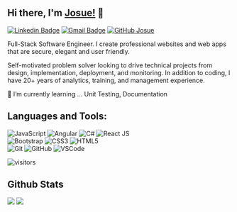 ## Hi there, I'm [Josue!](https://github.com/mister-josuecedeno) 👋

[![Linkedin Badge](https://img.shields.io/badge/-josuecedeno-blue?style=flat-square&logo=Linkedin&logoColor=white&link=https://www.linkedin.com/in/josuecedeno/)](https://www.linkedin.com/in/josuecedeno/)
[![Gmail Badge](https://img.shields.io/badge/-josuecedeno@gmail.com-c14438?style=flat-square&logo=Gmail&logoColor=white&link=mailto:josuecedeno@gmail.com)](mailto:josuecedeno@gmail.com) [![GitHub Josue](https://img.shields.io/github/followers/mister-josuecedeno?label=follow&style=social)](https://github.com/mister-josuecedeno)


Full-Stack Software Engineer. I create professional websites and web apps that are secure, elegant and user friendly.

Self-motivated problem solver looking to drive technical projects from design, implementation, deployment, and monitoring. In addition to coding, I have 20+ years of analytics, training, and management experience.

🌱 I’m currently learning ... 
  Unit Testing, Documentation


## Languages and Tools:
  ![JavaScript](https://img.shields.io/badge/-JavaScript-black?style=flat-square&logo=javascript)
  ![Angular](https://img.shields.io/badge/-Angular-red?style=flat-square&logo=angular)
  ![C#](https://img.shields.io/badge/-C%23-007ACC?style=flat-square&logo=c-sharp)
  ![React JS](https://img.shields.io/badge/-ReactJS-black?style=flat-square&logo=react)
<br>
  ![Bootstrap](https://img.shields.io/badge/-Bootstrap-563D7C?style=flat-square&logo=bootstrap)
  ![CSS3](https://img.shields.io/badge/-CSS3-1572B6?style=flat-square&logo=css3)
  ![HTML5](https://img.shields.io/badge/-HTML5-E34F26?style=flat-square&logo=html5&logoColor=white)
<br>
  ![Git](https://img.shields.io/badge/-Git-black?style=flat-square&logo=git)
  ![GitHub](https://img.shields.io/badge/-GitHub-181717?style=flat-square&logo=github)
  ![VSCode](https://img.shields.io/badge/-VS_Code-007ACC?style=flat-square&logo=visual-studio-code)   

![visitors](https://komarev.com/ghpvc/?username=mister-josuecedeno&color=brightgreen)

## Github Stats
<img src="https://github-readme-stats.vercel.app/api?username=mister-josuecedeno&theme=vue&hide_title=true&hide_border=true&show_icons=true&count_private=true&hide=stars,issues" > <img src="https://github-readme-stats.vercel.app/api/top-langs/?username=mister-josuecedeno&layout=compact&theme=vue&hide_title=true&hide_border=true" >

<!--
**mister-josuecedeno/mister-josuecedeno** is a ✨ _special_ ✨ repository because its `README.md` (this file) appears on your GitHub profile.

Here are some ideas to get you started:

- 🔭 I’m currently working on ...
- 🌱 I’m currently learning ...
- 👯 I’m looking to collaborate on ...
- 🤔 I’m looking for help with ...
- 💬 Ask me about ...
- 📫 How to reach me: ...
- 😄 Pronouns: ...
- ⚡ Fun fact: ...
-->
